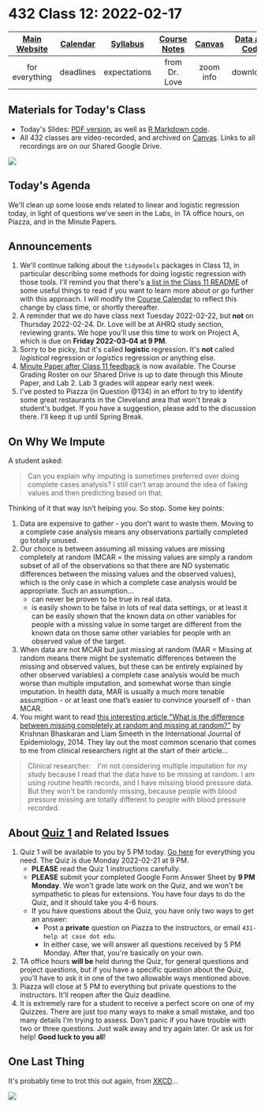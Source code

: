 # 432 Class 12: 2022-02-17

[Main Website](https://thomaselove.github.io/432/) | [Calendar](https://thomaselove.github.io/432/calendar.html) | [Syllabus](https://thomaselove.github.io/432-2022-syllabus/) | [Course Notes](https://thomaselove.github.io/432-notes/) | [Canvas](https://canvas.case.edu) | [Data and Code](https://github.com/THOMASELOVE/432-data) | [Sources](https://github.com/THOMASELOVE/432-2022/tree/main/references) | [Contact Us](https://thomaselove.github.io/432/contact.html)
:-----------: | :--------------: | :----------: | :---------: | :-------------: | :-----------: | :------------: | :-------------:
for everything | deadlines | expectations | from Dr. Love | zoom info | downloads | read/watch | need help?

## Materials for Today's Class

- Today's Slides: [PDF version](https://github.com/THOMASELOVE/432-2022/blob/main/classes/class12/432_2022_slides12.pdf), as well as [R Markdown code](https://github.com/THOMASELOVE/432-2022/blob/main/classes/class12/432_2022_slides12.Rmd). 
- All 432 classes are video-recorded, and archived on [Canvas](https://canvas.case.edu). Links to all recordings are on our Shared Google Drive.

![](https://github.com/THOMASELOVE/432-2022/blob/main/classes/class12/figures/amira.png)

## Today's Agenda

We'll clean up some loose ends related to linear and logistic regression today, in light of questions we've seen in the Labs, in TA office hours, on Piazza, and in the Minute Papers.

## Announcements

1. We'll continue talking about the `tidymodels` packages in Class 13, in particular describing some methods for doing logistic regression with those tools. I'll remind you that there's [a list in the Class 11 README](https://github.com/THOMASELOVE/432-2022/tree/main/classes/class11#the-tidymodels-packages) of some useful things to read if you want to learn more about or go further with this approach. I will modify the [Course Calendar](https://thomaselove.github.io/432/calendar.html) to reflect this change by class time, or shortly thereafter.
2. A reminder that we do have class next Tuesday 2022-02-22, but **not** on Thursday 2022-02-24. Dr. Love will be at AHRQ study section, reviewing grants. We hope you'll use this time to work on Project A, which is due on **Friday 2022-03-04 at 9 PM**.
3. Sorry to be picky, but it's called **logistic** regression. It's **not** called *logistical* regression or *logistics* regression or anything else.
4. [Minute Paper after Class 11 feedback](https://bit.ly/432-2022-min-11-feedback) is now available. The Course Grading Roster on our Shared Drive is up to date through this Minute Paper, and Lab 2. Lab 3 grades will appear early next week.
5. I've posted to Piazza (in Question @134) in an effort to try to identify some great restaurants in the Cleveland area that won't break a student's budget. If you have a suggestion, please add to the discussion there. I'll keep it up until Spring Break.

## On Why We Impute

A student asked: 

> Can you explain why imputing is sometimes preferred over doing complete cases analysis? I still can’t wrap around the idea of faking values and then predicting based on that.

Thinking of it that way isn’t helping you. So stop. Some key points:

1. Data are expensive to gather - you don't want to waste them. Moving to a complete case analysis means any observations partially completed go totally unused.
2. Our choice is between assuming all missing values are missing completely at random (MCAR = the missing values are simply a random subset of all of the observations so that there are NO systematic differences between the missing values and the observed values), which is the only case in which a complete case analysis would be appropriate. Such an assumption...
    - can never be proven to be true in real data.
    - is easily shown to be false in lots of real data settings, or at least it can be easily shown that the known data on other variables for people with a missing value in some target are different from the known data on those same other variables for people with an observed value of the target.
3. When data are not MCAR but just missing at random (MAR = Missing at random means there might be systematic differences between the missing and observed values, but these can be entirely explained by other observed variables) a complete case analysis would be much worse than multiple imputation, and somewhat worse than single imputation. In health data, MAR is usually a much more tenable assumption - or at least one that’s easier to convince yourself of - than MCAR.
4. You might want to read [this interesting article "What is the difference between missing completely at random and missing at random?"](https://www.ncbi.nlm.nih.gov/pmc/articles/PMC4121561/) by Krishnan Bhaskaran and Liam Smeeth in the International Journal of Epidemiology, 2014. They lay out the most common scenario that comes to me from clinical researchers right at the start of their article...

> Clinical researcher: I'm not considering multiple imputation for my study because I read that the data have to be missing at random. I am using routine health records, and I have missing blood pressure data. But they won't be randomly missing, because people with blood pressure missing are totally different to people with blood pressure recorded.

## About [Quiz 1](https://github.com/THOMASELOVE/432-2022/tree/main/quiz/quiz1) and Related Issues

1. Quiz 1 will be available to you by 5 PM today. [Go here](https://github.com/THOMASELOVE/432-2022/tree/main/quiz/quiz1) for everything you need. The Quiz is due Monday 2022-02-21 at 9 PM.
    - **PLEASE** read the Quiz 1 instructions carefully.
    - **PLEASE** submit your completed Google Form Answer Sheet by **9 PM Monday**. We won't grade late work on the Quiz, and we won't be sympathetic to pleas for extensions. You have four days to do the Quiz, and it should take you 4-6 hours.
    - If you have questions about the Quiz, you have only two ways to get an answer:
        - Post a **private** question on Piazza to the instructors, or email `431-help at case dot edu`.
        - In either case, we will answer all questions received by 5 PM Monday. After that, you're basically on your own.
2. TA office hours **will be** held during the Quiz, for general questions and project questions, but if you have a specific question about the Quiz, you'll have to ask it in one of the two allowable ways mentioned above.
3. Piazza will close at 5 PM to everything but private questions to the instructors. It'll reopen after the Quiz deadline.
4. It is extremely rare for a student to receive a perfect score on one of my Quizzes. There are just too many ways to make a small mistake, and too many details I'm trying to assess. Don't panic if you have trouble with two or three questions. Just walk away and try again later. Or ask us for help! **Good luck to you all**!

## One Last Thing

It's probably time to trot this out again, from [XKCD](https://xkcd.com/2048/)...

![](https://imgs.xkcd.com/comics/curve_fitting.png)

